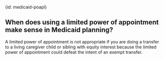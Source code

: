 {id: medicaid-poapl}
## When does using a limited power of appointment make sense in Medicaid planning?

A limited power of appointment is not appropriate if you are doing a transfer to a living caregiver child or sibling with equity interest because the limited power of appointment could defeat the intent of an exempt transfer. <!-- Steven Kass, Re: can a grantor reserve the right in a deed to change the remainderman, NYSBA TE LS, March 8, 2024: "Of course the power of appointment would not be appropriate if you were doing a transfer to a living caregiver a child or sibling with the equity interest because that could defeat the intent of an exempt transfer." -->